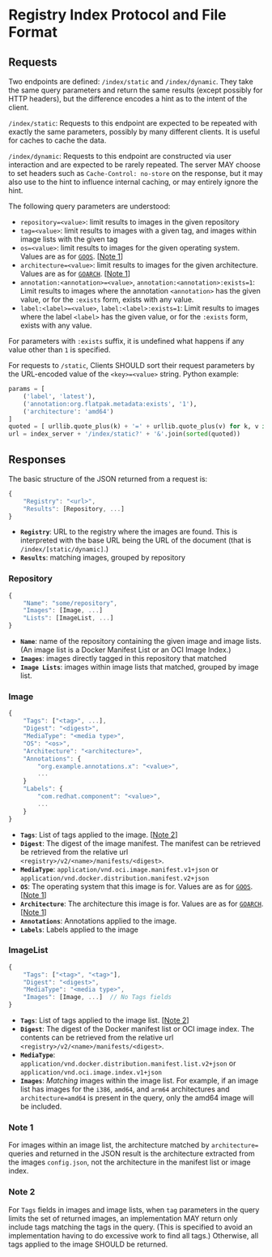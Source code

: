 # Registry Index Protocol and File Format

## Requests

Two endpoints are defined: `/index/static` and `/index/dynamic`.
They take the same query parameters and return the same results (except possibly for HTTP headers),
but the difference encodes a hint as to the intent of the client.

`/index/static`: Requests to this endpoint are expected to be repeated with exactly
the same parameters,
possibly by many different clients. It is useful for caches to cache the data.

`/index/dynamic`: Requests to this endpoint are constructed via user interaction
and are expected to be rarely repeated.
The server MAY choose to set headers such as `Cache-Control: no-store` on the response,
but it may also use to the hint to influence internal caching,
or may entirely ignore the hint.

The following query parameters are understood:

* `repository=<value>`: limit results to images in the given repository
* `tag=<value>`: limit results to images with a given tag,
  and  images within image lists with the given tag
* `os=<value>`: limit results to images for the given operating system.
  Values are as for [`GOOS`](https://golang.org/doc/install/source#environment).
  [[Note 1](#note-1)]
* `architecture=<value>`: limit results to images for the given architecture.
  Values are as for [`GOARCH`](https://golang.org/doc/install/source#environment).
  [[Note 1](#note-1)]
* `annotation:<annotation>=<value>`, `annotation:<annotation>:exists=1`:
  Limit results to images where the annotation `<annotation>` has the given value,
  or for the `:exists` form, exists with any value.
* `label:<label>=<value>`, `label:<label>:exists=1`:
  Limit results to images where the label `<label>` has the given value,
  or for the `:exists` form, exists with any value.

For parameters with `:exists` suffix,
it is undefined what happens if any value other than `1` is specified.

For requests to `/static`,
Clients SHOULD sort their request parameters by the URL-encoded value of the `<key>=<value>` string.
Python example:

``` python
params = [
    ('label', 'latest'),
    ('annotation:org.flatpak.metadata:exists', '1'),
    ('architecture': 'amd64')
]
quoted = [ urllib.quote_plus(k) + '=' + urllib.quote_plus(v) for k, v in params ]
url = index_server + '/index/static?' + '&'.join(sorted(quoted))
```

## Responses

The basic structure of the JSON returned from a request is:

```js
{
    "Registry": "<url>",
    "Results": [Repository, ...]
}
```

* **`Registry`**: URL to the registry where the images are found.
  This is interpreted with the base URL being the URL of the document
  (that is `/index/[static/dynamic]`.)
* **`Results`**: matching images, grouped by repository

### Repository

```js
{
    "Name": "some/repository",
    "Images": [Image, ...]
    "Lists": [ImageList, ...]
}
```

* **`Name`**: name of the repository containing the given image and image lists.
  (An image list is a Docker Manifest List or an OCI Image Index.)
* **`Images`**: images directly tagged in this repository that matched
* **`Image Lists`**: images within image lists that matched, grouped by image list.

### Image

```js
{
    "Tags": ["<tag>", ...],
    "Digest": "<digest>",
    "MediaType": "<media type>",
    "OS": "<os>",
    "Architecture": "<architecture>",
    "Annotations": {
        "org.example.annotations.x": "<value>",
        ...
    }
    "Labels": {
        "com.redhat.component": "<value>",
        ...
    }
}
```

* **`Tags`**: List of tags applied to the image. [[Note 2](#note-2)]
* **`Digest`**: The digest of the image manifest.
  The manifest can be retrieved be retrieved from the relative url
  `<registry>/v2/<name>/manifests/<digest>`.
* **`MediaType`**: `application/vnd.oci.image.manifest.v1+json` or
  `application/vnd.docker.distribution.manifest.v2+json`
* **`OS`**: The operating system that this image is for.
  Values are as for [`GOOS`](https://golang.org/doc/install/source#environment).
  [[Note 1](#note-1)]
* **`Architecture`**: The architecture this image is for.
  Values are as for [`GOARCH`](https://golang.org/doc/install/source#environment).
  [[Note 1](#note-1)]
* **`Annotations`**: Annotations applied to the image.
* **`Labels`**: Labels applied to the image

### ImageList

```js
{
    "Tags": ["<tag>", "<tag>"],
    "Digest": "<digest>",
    "MediaType": "<media type>",
    "Images": [Image, ...]  // No Tags fields
}
```

* **`Tags`**: List of tags applied to the image list. [[Note 2](#note-2)]
* **`Digest`**: The digest of the Docker manifest list or OCI image index.
  The contents can be retrieved from the relative url `<registry>/v2/<name>/manifests/<digest>`.
* **`MediaType`**: `application/vnd.docker.distribution.manifest.list.v2+json` or
  `application/vnd.oci.image.index.v1+json`
* **`Images`**: *Matching* images within the image list.
  For example, if an image list has images for the `i386`, `amd64`, and `arm64` architectures
  and `architecture=amd64` is present in the query, only the amd64 image will be included.

### Note 1

For images within an image list, the architecture matched by `architecture=` queries and
returned in the JSON result is the architecture extracted from the images `config.json`,
not the architecture in the manifest list or image index.

### Note 2

For `Tags` fields in images and image lists,
when `tag` parameters in the query limits the set of returned images,
an implementation MAY return only include tags matching the tags in the query.
(This is specified to avoid an implementation having to do excessive work to find all tags.)
Otherwise, all tags applied to the image SHOULD be returned.
